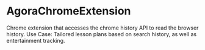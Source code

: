 # AgoraChromeExtension
Chrome extension that accesses the chrome history API to read the browser history. Use Case: Tailored lesson plans based on search history, as well as entertainment tracking.
